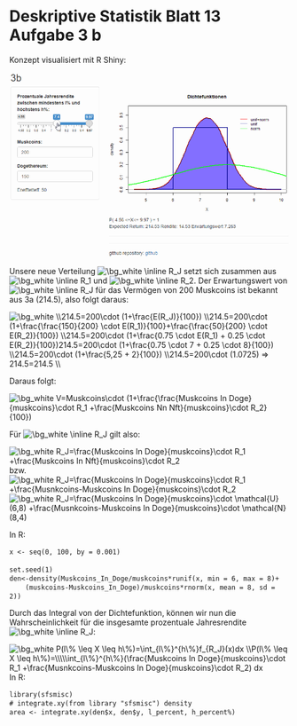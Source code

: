 # Deskriptive Statistik Blatt 13 Aufgabe 3 b

Konzept visualisiert mit R Shiny:

![R Shiny Demo](https://raw.githubusercontent.com/czycs/deskr_stat_13_3_b/main/pictures/r_shiny_demo.gif)

Unsere neue Verteilung <img src="https://latex.codecogs.com/png.image?\dpi{110}&space;\bg_white&space;\inline&space;R_J" title="\bg_white \inline R_J" /> setzt sich zusammen aus <img src="https://latex.codecogs.com/png.image?\dpi{110}&space;\bg_white&space;\inline&space;R_J" title="\bg_white \inline R_1" /> und <img src="https://latex.codecogs.com/png.image?\dpi{110}&space;\bg_white&space;\inline&space;R_J" title="\bg_white \inline R_2" />.
Der Erwartungswert von  <img src="https://latex.codecogs.com/png.image?\dpi{110}&space;\bg_white&space;\inline&space;R_J" title="\bg_white \inline R_J" /> für das Vermögen von 200 Muskcoins ist bekannt aus 3a (214.5), also folgt daraus:

<img src="https://latex.codecogs.com/png.image?\dpi{110}&space;\bg_white&space;\\214.5=200\cdot&space;(1&plus;\frac{E(R_J)}{100})&space;&space;&space;\\214.5=200\cdot&space;&space;(1&plus;\frac{\frac{150}{200}&space;\cdot&space;E(R_1)}{100}&plus;\frac{\frac{50}{200}&space;\cdot&space;E(R_2)}{100})&space;&space;\\214.5=200\cdot&space;(1&plus;\frac{0.75&space;\cdot&space;E(R_1)&space;&plus;&space;0.25&space;\cdot&space;E(R_2)}{100})214.5=200\cdot&space;(1&plus;\frac{0.75&space;\cdot&space;7&space;&plus;&space;0.25&space;\cdot&space;8}{100})&space;\\214.5=200\cdot&space;(1&plus;\frac{5,25&space;&plus;&space;2}{100})&space;&space;\\214.5=200\cdot&space;(1.0725)&space;=>&space;214.5=214.5&space;&space;\\" title="\bg_white \\214.5=200\cdot (1+\frac{E(R_J)}{100}) \\214.5=200\cdot (1+\frac{\frac{150}{200} \cdot E(R_1)}{100}+\frac{\frac{50}{200} \cdot E(R_2)}{100}) \\214.5=200\cdot (1+\frac{0.75 \cdot E(R_1) + 0.25 \cdot E(R_2)}{100})214.5=200\cdot (1+\frac{0.75 \cdot 7 + 0.25 \cdot 8}{100}) \\214.5=200\cdot (1+\frac{5,25 + 2}{100}) \\214.5=200\cdot (1.0725) => 214.5=214.5 \\" />

Daraus folgt:

<img src="https://latex.codecogs.com/png.image?\dpi{110}&space;\bg_white&space;V=Muskcoins\cdot&space;(1&plus;\frac{\frac{Muskcoins&space;In&space;Doge}{muskcoins}\cdot&space;R_1&space;&plus;\frac{Muskcoins&space;Nn&space;Nft}{muskcoins}\cdot&space;R_2}{100})" title="\bg_white V=Muskcoins\cdot (1+\frac{\frac{Muskcoins In Doge}{muskcoins}\cdot R_1 +\frac{Muskcoins Nn Nft}{muskcoins}\cdot R_2}{100})" />

Für <img src="https://latex.codecogs.com/png.image?\dpi{110}&space;\bg_white&space;\inline&space;R_J" title="\bg_white \inline R_J" /> gilt also:  

<img src="https://latex.codecogs.com/png.image?\dpi{110}&space;\bg_white&space;R_J=\frac{Muskcoins&space;In&space;Doge}{muskcoins}\cdot&space;R_1&space;&plus;\frac{Muskcoins&space;In&space;Nft}{muskcoins}\cdot&space;R_2" title="\bg_white R_J=\frac{Muskcoins In Doge}{muskcoins}\cdot R_1 +\frac{Muskcoins In Nft}{muskcoins}\cdot R_2" />
bzw.  

<img src="https://latex.codecogs.com/png.image?\dpi{110}&space;\bg_white&space;R_J=\frac{Muskcoins&space;In&space;Doge}{muskcoins}\cdot&space;R_1&space;&plus;\frac{Musnkcoins-Muskcoins&space;In&space;Doge}{muskcoins}\cdot&space;R_2&space;&space;" title="\bg_white R_J=\frac{Muskcoins In Doge}{muskcoins}\cdot R_1 +\frac{Musnkcoins-Muskcoins In Doge}{muskcoins}\cdot R_2 " />

<img src="https://latex.codecogs.com/png.image?\dpi{110}&space;\bg_white&space;R_J=\frac{Muskcoins&space;In&space;Doge}{muskcoins}\cdot&space;\mathcal{U}(6,8)&space;&plus;\frac{Musnkcoins-Muskcoins&space;In&space;Doge}{muskcoins}\cdot&space;\mathcal{N}(8,4)" title="\bg_white R_J=\frac{Muskcoins In Doge}{muskcoins}\cdot \mathcal{U}(6,8) +\frac{Musnkcoins-Muskcoins In Doge}{muskcoins}\cdot \mathcal{N}(8,4)" /> 

In R:  

```
x <- seq(0, 100, by = 0.001)

set.seed(1)
den<-density(Muskcoins_In_Doge/muskcoins*runif(x, min = 6, max = 8)+
    (muskcoins-Muskcoins_In_Doge)/muskcoins*rnorm(x, mean = 8, sd = 2))

```

Durch das Integral von der Dichtefunktion, können wir nun die Wahrscheinlichkeit für
die insgesamte prozentuale Jahresrendite <img src="https://latex.codecogs.com/png.image?\dpi{110}&space;\bg_white&space;\inline&space;R_J" title="\bg_white \inline R_J" />: 

<img src="https://latex.codecogs.com/png.image?\dpi{110}&space;\bg_white&space;P(l\%&space;\leq&space;X&space;\leq&space;h\%)=\int_{l\%}^{h\%}f_{R_J}(x)dx&space;\\P(l\%&space;\leq&space;X&space;\leq&space;h\%)=\\\\\int_{l\%}^{h\%}(\frac{Muskcoins&space;In&space;Doge}{muskcoins}\cdot&space;R_1&space;&plus;\frac{Musnkcoins-Muskcoins&space;In&space;Doge}{muskcoins}\cdot&space;R_2)&space;dx&space;" title="\bg_white P(l\% \leq X \leq h\%)=\int_{l\%}^{h\%}f_{R_J}(x)dx \\P(l\% \leq X \leq h\%)=\\\\\int_{l\%}^{h\%}(\frac{Muskcoins In Doge}{muskcoins}\cdot R_1 +\frac{Musnkcoins-Muskcoins In Doge}{muskcoins}\cdot R_2) dx " />
In R:  

```
library(sfsmisc)
# integrate.xy(from library "sfsmisc") density
area <- integrate.xy(den$x, den$y, l_percent, h_percent%)
```


